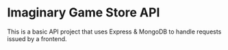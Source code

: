 # Imaginary Game Store API
 This is a basic API project that uses Express & MongoDB to handle requests issued by a frontend.
